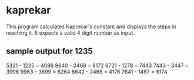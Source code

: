 # kaprekar

This program calculates Kaprekar's constant and displays the steps in reaching it. It expects a valid 4 digit number as input.

## sample output for 1235

5321 - 1235 = 4086
8640 - 0468 = 8172
8721 - 1278 = 7443
7443 - 3447 = 3996
9963 - 3699 = 6264
6642 - 2466 = 4176
7641 - 1467 = 6174
